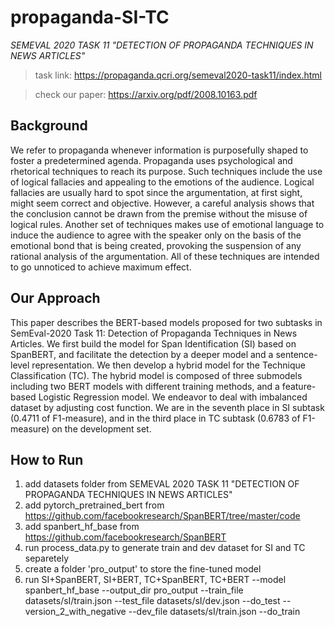 # propaganda-SI-TC

*SEMEVAL 2020 TASK 11
"DETECTION OF PROPAGANDA TECHNIQUES IN NEWS ARTICLES"*
> task link: https://propaganda.qcri.org/semeval2020-task11/index.html

> check our paper: https://arxiv.org/pdf/2008.10163.pdf

## Background
We refer to propaganda whenever information is purposefully shaped to foster a predetermined agenda. Propaganda uses psychological and rhetorical techniques to reach its purpose. Such techniques include the use of logical fallacies and appealing to the emotions of the audience. Logical fallacies are usually hard to spot since the argumentation, at first sight, might seem correct and objective. However, a careful analysis shows that the conclusion cannot be drawn from the premise without the misuse of logical rules. Another set of techniques makes use of emotional language to induce the audience to agree with the speaker only on the basis of the emotional bond that is being created, provoking the suspension of any rational analysis of the argumentation. All of these techniques are intended to go unnoticed to achieve maximum effect.

## Our Approach
This paper describes the BERT-based models proposed for two subtasks in SemEval-2020 Task 11: Detection of Propaganda Techniques in News Articles. We first build the model for Span
Identification (SI) based on SpanBERT, and facilitate the detection by a deeper model and a sentence-level representation. We then develop a hybrid model for the Technique Classification (TC). The hybrid model is composed of three submodels including two BERT models with different training methods, and a feature-based Logistic Regression model. We endeavor to deal with imbalanced dataset by adjusting cost function. We are in the seventh place in SI subtask (0.4711 of F1-measure), and in the third place in TC subtask (0.6783 of F1-measure) on the development set.

## How to Run
1. add datasets folder from SEMEVAL 2020 TASK 11 "DETECTION OF PROPAGANDA TECHNIQUES IN NEWS ARTICLES"
2. add pytorch_pretrained_bert from https://github.com/facebookresearch/SpanBERT/tree/master/code
3. add spanbert_hf_base from https://github.com/facebookresearch/SpanBERT
4. run process_data.py to generate train and dev dataset for SI and TC separetely
5. create a folder 'pro_output' to store the fine-tuned model
6. run SI+SpanBERT, SI+BERT, TC+SpanBERT, TC+BERT 
--model
spanbert_hf_base
--output_dir
pro_output
--train_file
datasets/sI/train.json
--test_file
datasets/sI/dev.json
--do_test
--version_2_with_negative
--dev_file
datasets/sI/train.json
--do_train

